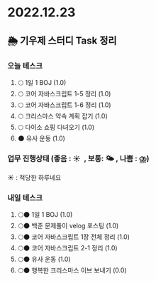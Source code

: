 # 2022.12.23

## 🌦️ 기우제 스터디 Task 정리

### 오늘 테스크

1. 🌕 1일 1 BOJ (1.0)
2. 🌕 코어 자바스크립트 1-5 정리 (1.0)
3. 🌕 코어 자바스크립트 1-6 정리 (1.0)
4. 🌕 크리스마스 약속 계획 잡기 (1.0)
5. 🌕 다이소 쇼핑 다녀오기 (1.0)
6. 🌑 유사 운동 (1.0)

### 업무 진행상태 (좋음 : ☀  , 보통: 🌤 , 나쁨 : ⛈)

☀ : 적당한 하루네요

### 내일 테스크

1. 🌕🌑 1일 1 BOJ (1.0)
2. 🌕🌑 백준 문제풀이 velog 포스팅 (1.0)
3. 🌕🌑 코어 자바스크립트 1장 전체 정리 (1.0)
4. 🌕🌑 코어 자바스크립트 2-1 정리 (1.0)
5. 🌕🌑 유사 운동 (1.0)
6. 🌕🌑 행복한 크리스마스 이브 보내기 (0.0)
